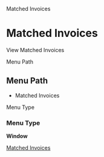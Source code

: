 
Matched Invoices
# Matched Invoices


View Matched Invoices

Menu Path
## Menu Path



- Matched Invoices

Menu Type
### Menu Type

**Window**


[Matched Invoices](../../window-matched-invoices.md)